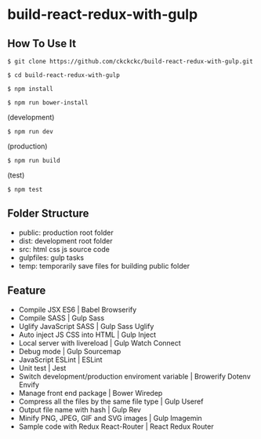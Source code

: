 # build-react-redux-with-gulp

## How To Use It

```
$ git clone https://github.com/ckckckc/build-react-redux-with-gulp.git
```

```
$ cd build-react-redux-with-gulp
```

```
$ npm install
```

```
$ npm run bower-install
```

(development)
```
$ npm run dev
```

(production)
```
$ npm run build
```

(test)
```
$ npm test
```

## Folder Structure

* public: production root folder
* dist: development root folder
* src: html css js source code
* gulpfiles: gulp tasks
* temp: temporarily save files for building public folder

## Feature

* Compile JSX ES6 | Babel Browserify
* Compile SASS | Gulp Sass
* Uglify JavaScript SASS | Gulp Sass Uglify
* Auto inject JS CSS into HTML  | Gulp Inject
* Local server with livereload | Gulp Watch Connect
* Debug mode | Gulp Sourcemap
* JavaScript ESLint | ESLint
* Unit test | Jest
* Switch development/production enviroment variable | Browerify Dotenv Envify
* Manage front end package | Bower Wiredep
* Compress all the files by the same file type | Gulp Useref
* Output file name with hash | Gulp Rev 
* Minify PNG, JPEG, GIF and SVG images | Gulp Imagemin
* Sample code with Redux React-Router | React Redux Router
